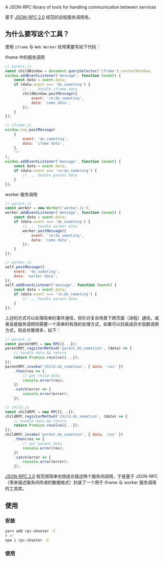 A JSON-RPC library of tools for handling communication between services

基于 [JSON-RPC 2.0](https://wiki.geekdream.com/Specification/json-rpc_2.0.html) 规范的远程服务调用库。

## 为什么要写这个工具？

使用 `iframe` 与 `Web Worker` 经常需要写如下代码：

iframe 中的服务调用

```javascript
// parent.js
const childWindow = document.querySelector('iframe').contentWindow;
window.addEventListener('message', function (event) {
    const data = event.data;
    if (data.event === 'do_someting') {
        // ... handle iframe data
        childWindow.postMessage({
            event: 're:do_someting',
            data: 'some data',
        });
    }
});

// iframe.js
window.top.postMessage(
    {
        event: 'do_someting',
        data: 'ifame data',
    },
    '*'
);
window.addEventListener('message', function (event) {
    const data = event.data;
    if (data.event === 're:do_someting') {
        // ... handle parent data
    }
});
```

worker 服务调用

```javascript
// parent.js
const worker = new Worker('worker.js');
worker.addEventListener('message', function (event) {
    const data = event.data;
    if (data.event === 'do_someting') {
        // ... handle worker data
        worker.postMessage({
            event: 're:do_someting',
            data: 'some data',
        });
    }
});

// worker.js
self.postMessage({
    event: 'do_someting',
    data: 'worker data',
});
self.addEventListener('message', function (event) {
    const data = event.data;
    if (data.event === 're:do_someting') {
        // ... handle parent data
    }
});
```

上述的方式可以处理简单的事件通信，但针对复杂场景下跨页面（进程）通信，或者说是服务调用则需要一个简单的有效的处理方式，如果可以封装成异步函数调用方式，则会优雅很多，如下：

```javascript
// parent.js
const parentRPC = new RPC({...});
parentRPC.registerMethod('parent.do_sometion', (data) => {
    // handle data && return
    return Promise.resolve({...});
});
parentRPC.invoke('child.do_sometion', { data: 'xxx' })
    .then(res => {
        // get child data
        console.error(res);
    })
    .catch(error => {
        console.error(error);
    });

// child.js
const childRPC = new RPC({...});
childRPC.registerMethod('child.do_sometion', (data) => {
    // handle data && return
    return Promise.resolve({...});
});
childRPC.invoke('parent.do_sometion', { data: 'xxx' })
    .then(res => {
        // get parent data
        console.error(res);
    })
    .catch(error => {
        console.error(error);
    });
```

[JSON-RPC 2.0](https://wiki.geekdream.com/Specification/json-rpc_2.0.html) 规范很简单也很适合描述两个服务间调用，于是基于 JSON-RPC （用来描述服务间传递的数据格式）封装了一个用于 iframe 与 worker 服务调用的工具库。

## 使用

### 安装

```bash
yarn add rpc-shooter -S
# or
npm i rpc-shooter -S
```

### 使用

<!-- 明天写~ -->
